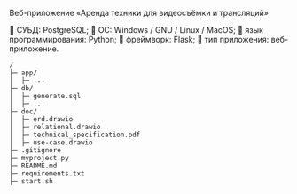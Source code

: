 Веб-приложение «Аренда техники для видеосъёмки и трансляций»

 СУБД: PostgreSQL;
 ОС: Windows / GNU / Linux / MacOS;
 язык программирования: Python;
 фреймворк: Flask;
 тип приложения: веб-приложение.

    /
    ├─ app/
    │  ├─ ...
    ├─ db/
    │  ├─ generate.sql
    │  ├─ ...    
    ├─ doc/
    │  ├─ erd.drawio
    │  ├─ relational.drawio
    │  ├─ technical_specification.pdf
    │  ├─ use-case.drawio
    ├─ .gitignore
    ├─ myproject.py
    ├─ README.md
    ├─ requirements.txt
    ├─ start.sh
